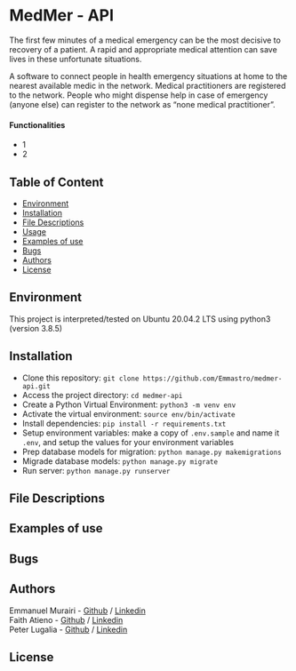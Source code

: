 # MedMer - API

The first few minutes of a medical emergency can be the most decisive to recovery of a patient. A rapid and appropriate medical attention can save lives in these unfortunate situations.

A software to connect people in health emergency situations at home to the nearest available medic in the network. 
Medical practitioners are registered to the network. 
People who might dispense help in case of emergency (anyone else) can register to the network as “none medical practitioner”. 


#### Functionalities 
* 1
* 2

## Table of Content
* [Environment](#environment)
* [Installation](#installation)
* [File Descriptions](environment#file-descriptions)
* [Usage](#usage)
* [Examples of use](#examples-of-use)
* [Bugs](#bugs)
* [Authors](#authors)
* [License](#license)

## Environment
This project is interpreted/tested on Ubuntu 20.04.2 LTS using python3 (version 3.8.5)

## Installation
* Clone this repository: `git clone https://github.com/Emmastro/medmer-api.git`
* Access the project directory: `cd medmer-api`
* Create a Python Virtual Environment: `python3 -m venv env`
* Activate the virtual environment: `source env/bin/activate`
* Install dependencies: `pip install -r requirements.txt`
* Setup environment variables: make a copy of `.env.sample` and name it `.env`, and setup the values for your environment variables
* Prep database models for migration: `python manage.py makemigrations`
* Migrade database models: `python manage.py migrate`
* Run server: `python manage.py runserver`


## File Descriptions
 
## Examples of use


## Bugs


## Authors
Emmanuel Murairi - [Github](https://github.com/Emmastro) / [Linkedin](https://www.linkedin.com/in/emmanuel-murairi/)  
Faith Atieno - [Github](https://github.com/Faith-qa ) / [Linkedin](https://www.linkedin.com/in/faith-atieno-209431b6/)  
Peter Lugalia - [Github](https://github.com/Peter5793 ) / [Linkedin](https://www.linkedin.com/in/peter-lugalia-566817123/)  

## License
